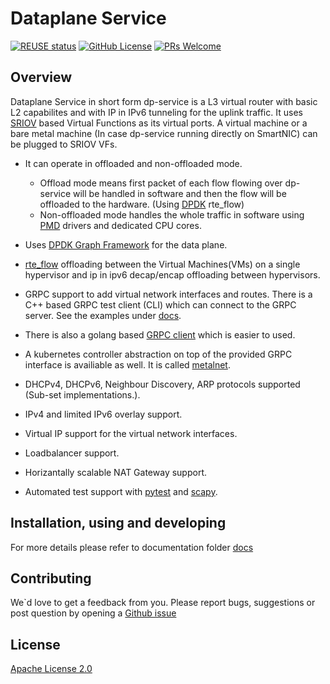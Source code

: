 # Dataplane Service

[![REUSE status](https://api.reuse.software/badge/github.com/ironcore-dev/dpservice)](https://api.reuse.software/info/github.com/ironcore-dev/dpservice)
[![GitHub License](https://img.shields.io/static/v1?label=License&message=Apache-2.0&color=blue)](LICENSE)
[![PRs Welcome](https://img.shields.io/badge/PRs-welcome-brightgreen.svg)](https://makeapullrequest.com)

## Overview 

Dataplane Service in short form dp-service is a L3 virtual router with basic L2 capabilites and with IP in IPv6 tunneling for the uplink traffic. It uses [SRIOV](https://en.wikipedia.org/wiki/Single-root_input/output_virtualization) based Virtual Functions as its virtual ports. A virtual machine or a bare metal machine (In case dp-service running directly on SmartNIC) can be plugged to SRIOV VFs.

- It can operate in offloaded and non-offloaded mode.
  - Offload mode means first packet of each flow flowing over dp-service will be handled in software and then the flow will be offloaded to the hardware. (Using [DPDK](https://core.dpdk.org/doc/) rte_flow)
  - Non-offloaded mode handles the whole traffic in software using [PMD](https://doc.dpdk.org/guides/prog_guide/poll_mode_drv.html) drivers and dedicated CPU cores.

- Uses [DPDK Graph Framework](https://doc.dpdk.org/guides/prog_guide/graph_lib.html) for the data plane.
- [rte_flow](https://doc.dpdk.org/guides/prog_guide/rte_flow.html) offloading between the Virtual Machines(VMs) on a single hypervisor and ip in ipv6 decap/encap offloading between hypervisors.
- GRPC support to add virtual network interfaces and routes. There is a C++ based GRPC
  test client (CLI) which can connect to the GRPC server. See the examples under [docs](/docs).
- There is also a golang based [GRPC client](https://github.com/ironcore-dev/dpservice-cli) which is easier to used.
- A kubernetes controller abstraction on top of the provided GRPC interface is availiable as well. It is called [metalnet](https://github.com/ironcore-dev/metalnet).
- DHCPv4, DHCPv6, Neighbour Discovery, ARP protocols supported (Sub-set implementations.).
- IPv4 and limited IPv6 overlay support.
- Virtual IP support for the virtual network interfaces.
- Loadbalancer support.
- Horizantally scalable NAT Gateway support.
- Automated test support with [pytest](https://docs.pytest.org/) and [scapy](https://scapy.net/).

## Installation, using and developing 

For more details please refer to documentation folder [docs](/docs) 

## Contributing 

We`d love to get a feedback from you. 
Please report bugs, suggestions or post question by opening a [Github issue](https://github.com/ironcore-dev/dpservice/pulls)

## License

[Apache License 2.0](/LICENSE)

